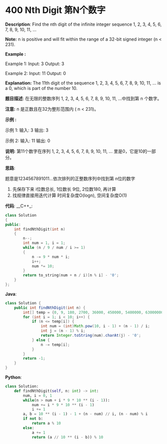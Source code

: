 # 400 Nth Digit 第N个数字

__Description__:
Find the nth digit of the infinite integer sequence 1, 2, 3, 4, 5, 6, 7, 8, 9, 10, 11, ...

__Note:__
n is positive and will fit within the range of a 32-bit signed integer (n < 231).

**Example :**

Example 1:
Input:
3
Output:
3

Example 2:
Input:
11
Output:
0

__Explanation:__
The 11th digit of the sequence 1, 2, 3, 4, 5, 6, 7, 8, 9, 10, 11, ... is a 0, which is part of the number 10.

__题目描述__:
在无限的整数序列 1, 2, 3, 4, 5, 6, 7, 8, 9, 10, 11, ...中找到第 n 个数字。

__注意:__
n 是正数且在32为整形范围内 ( n < 231)。

**示例 :**

示例 1:
输入:
3
输出:
3

示例 2:
输入:
11
输出:
0

__说明:__
第11个数字在序列 1, 2, 3, 4, 5, 6, 7, 8, 9, 10, 11, ... 里是0，它是10的一部分。

__思路__:

题意是1234567891011...依次排列的正整数序列中找到第 n位的数字

1. 先保存下来 i位数总长, 1位数长 9位, 2位数180, 再计算
2. 找规律直接用迭代计算
时间复杂度O(logn), 空间复杂度O(1)

__代码__:
__C++_:

```C++
class Solution 
{
public:
    int findNthDigit(int n) 
    {
        n--;
        int num = 1, i = 1;
        while (n / 9 / num / i >= 1) 
        {
            n -= 9 * num * i;
            i++;
            num *= 10;
        }
        return to_string(num + n / i)[n % i] - '0';
    }
};
```

__Java__:

```Java
class Solution {
    public int findNthDigit(int n) {
        int[] temp = {0, 9, 180, 2700, 36000, 450000, 5400000, 63000000, 720000000, 2147483647};
        for (int i = 1; i < 10; i++) {
            if (n <= temp[i]) {
                int num = (int)Math.pow(10, i - 1) + (n - 1) / i;
                int j = (n - 1) % i;
                return Integer.toString(num).charAt(j) - '0';
            } else {
                n -= temp[i];
            }
        }
        return -1;
    }
}
```

__Python__:

```Python
class Solution:
    def findNthDigit(self, n: int) -> int:
        num, i = 0, 1
        while(n > num + i * 9 * 10 ** (i - 1)):
            num += i * 9 * 10 ** (i - 1)
            i += 1
        a, b = 10 ** (i - 1) - 1 + (n - num) // i, (n - num) % i
        if not b:
            return a % 10
        else:
            a += 1
            return (a // 10 ** (i - b)) % 10
```
